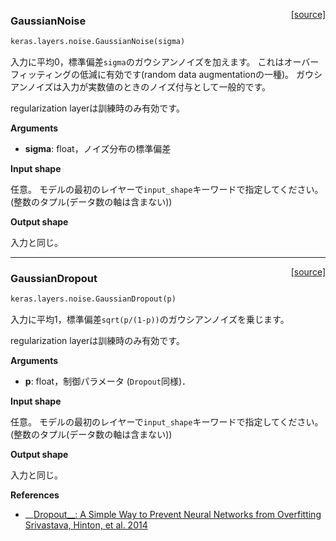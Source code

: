 <span style="float:right;">[[source]](https://github.com/fchollet/keras/blob/master/keras/layers/noise.py#L6)</span>
### GaussianNoise

```python
keras.layers.noise.GaussianNoise(sigma)
```

入力に平均0，標準偏差`sigma`のガウシアンノイズを加えます。
これはオーバーフィッティングの低減に有効です(random data augmentationの一種)。
ガウシアンノイズは入力が実数値のときのノイズ付与として一般的です。

regularization layerは訓練時のみ有効です。

__Arguments__

- __sigma__: float，ノイズ分布の標準偏差

__Input shape__

任意。
モデルの最初のレイヤーで`input_shape`キーワードで指定してください。
(整数のタプル(データ数の軸は含まない))

__Output shape__

入力と同じ。

----

<span style="float:right;">[[source]](https://github.com/fchollet/keras/blob/master/keras/layers/noise.py#L44)</span>
### GaussianDropout

```python
keras.layers.noise.GaussianDropout(p)
```

入力に平均1，標準偏差`sqrt(p/(1-p))`のガウシアンノイズを乗じます。

regularization layerは訓練時のみ有効です。

__Arguments__

- __p__: float，制御パラメータ (`Dropout`同様)．

__Input shape__

任意。
モデルの最初のレイヤーで`input_shape`キーワードで指定してください。
(整数のタプル(データ数の軸は含まない))

__Output shape__

入力と同じ。

__References__

- __[Dropout__: A Simple Way to Prevent Neural Networks from Overfitting Srivastava, Hinton, et al. 2014](http://www.cs.toronto.edu/~rsalakhu/papers/srivastava14a.pdf)

